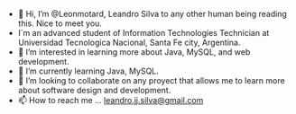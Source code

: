 - 👋 Hi, I’m @Leonmotard, Leandro Silva to any other human being reading this. Nice to meet you.
- I´m an advanced student of Information Technologies Technician at Universidad Tecnologica Nacional, Santa Fe city, Argentina.
- 👀 I’m interested in learning more about Java, MySQL, and web development.
- 🌱 I’m currently learning Java, MySQL.
- 💞️ I’m looking to collaborate on any proyect that allows me to learn more about software design and development.
- 📫 How to reach me ... leandro.jj.silva@gmail.com

<!---
Leonmotard/Leonmotard is a ✨ special ✨ repository because its `README.md` (this file) appears on your GitHub profile.
You can click the Preview link to take a look at your changes.
--->
